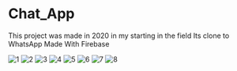 # Chat_App
This project was made in 2020 in my starting in the field
Its clone to WhatsApp 
Made With Firebase


![1](https://user-images.githubusercontent.com/76598011/187873046-265ba08b-413e-441f-b767-1fe1b7033a81.png)
![2](https://user-images.githubusercontent.com/76598011/187873458-312f91e5-372d-40ac-9bc0-186e239f694d.png)
![3](https://user-images.githubusercontent.com/76598011/187873474-a1fecb65-664f-439e-ac61-8f1996369ffb.png)
![4](https://user-images.githubusercontent.com/76598011/187873498-465dbc10-96a2-4f53-a255-71f27db414d2.png)
![5](https://user-images.githubusercontent.com/76598011/187873510-3477e457-92dc-4711-860f-4f122cc68d6c.png)
![6](https://user-images.githubusercontent.com/76598011/187873519-aab85942-09c2-44de-af3d-0e9c3b1677ac.png)
![7](https://user-images.githubusercontent.com/76598011/187873532-d4358c34-1fcc-45fb-a03d-e43ef34b02d7.png)
![8](https://user-images.githubusercontent.com/76598011/187873542-fcbac557-f3e5-471d-8697-4d209c9bab2c.png)
